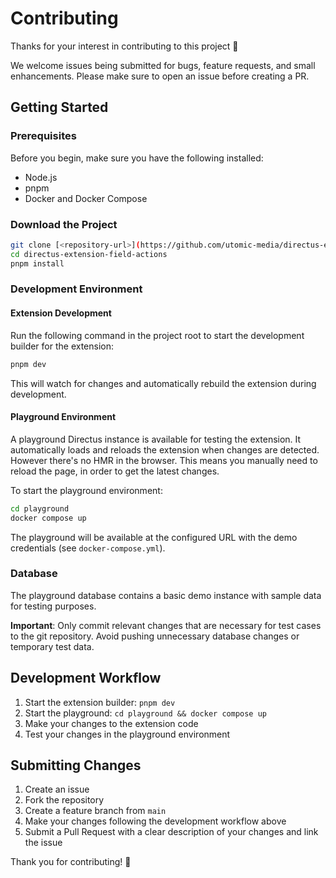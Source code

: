 # Contributing

Thanks for your interest in contributing to this project 🚀

We welcome issues being submitted for bugs, feature requests, and small enhancements. Please make sure to open an issue before creating a PR.

## Getting Started

### Prerequisites

Before you begin, make sure you have the following installed:

- Node.js
- pnpm
- Docker and Docker Compose

### Download the Project

```bash
git clone [<repository-url>](https://github.com/utomic-media/directus-extension-field-actions.git)
cd directus-extension-field-actions
pnpm install
```

### Development Environment

#### Extension Development

Run the following command in the project root to start the development builder for the extension:

```bash
pnpm dev
```

This will watch for changes and automatically rebuild the extension during development.

#### Playground Environment

A playground Directus instance is available for testing the extension. It automatically loads and reloads the extension when changes are detected. However there's no HMR in the browser. This means you manually need to reload the page, in order to get the latest changes.

To start the playground environment:

```bash
cd playground
docker compose up
```

The playground will be available at the configured URL with the demo credentials (see `docker-compose.yml`).

### Database

The playground database contains a basic demo instance with sample data for testing purposes.


**Important**: Only commit relevant changes that are necessary for test cases to the git repository. Avoid pushing unnecessary database changes or temporary test data.

## Development Workflow

1. Start the extension builder: `pnpm dev`
2. Start the playground: `cd playground && docker compose up`
3. Make your changes to the extension code
4. Test your changes in the playground environment

## Submitting Changes

1. Create an issue
2. Fork the repository
3. Create a feature branch from `main`
4. Make your changes following the development workflow above
5. Submit a Pull Request with a clear description of your changes and link the issue

Thank you for contributing! 🎉